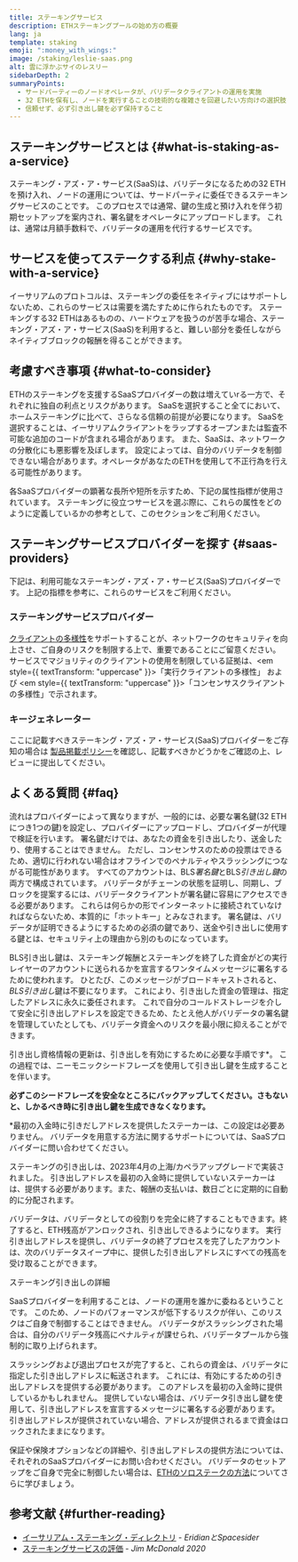 ```yaml
---
title: ステーキングサービス
description: ETHステーキングプールの始め方の概要
lang: ja
template: staking
emoji: ":money_with_wings:"
image: /staking/leslie-saas.png
alt: 雲に浮かぶサイのレスリー
sidebarDepth: 2
summaryPoints:
  - サードパーティーのノードオペレータが、バリデータクライアントの運用を実施
  - 32 ETHを保有し、ノードを実行することの技術的な複雑さを回避したい方向けの選択肢
  - 信頼せず、必ず引き出し鍵を必ず保持すること
---
```


## ステーキングサービスとは {#what-is-staking-as-a-service}

ステーキング・アズ・ア・サービス(SaaS)は、バリデータになるための32 ETHを預け入れ、ノードの運用については、サードパーティに委任できるステーキングサービスのことです。 このプロセスでは通常、鍵の生成と預け入れを伴う初期セットアップを案内され、署名鍵をオペレータにアップロードします。 これは、通常は月額手数料で、バリデータの運用を代行するサービスです。

## サービスを使ってステークする利点 {#why-stake-with-a-service}

イーサリアムのプロトコルは、ステーキングの委任をネイティブにはサポートしないため、これらのサービスは需要を満たすために作られたものです。 ステーキングする32 ETHはあるものの、ハードウェアを扱うのが苦手な場合、ステーキング・アズ・ア・サービス(SaaS)を利用すると、難しい部分を委任しながらネイティブブロックの報酬を得ることができます。

<CardGrid>
  <Card title="自分自身のバリデータ" emoji=":desktop_computer:" description="Deposit your own 32 ETH to activate your own set of signing keys that will participate in Ethereum consensus. Monitor your progress with dashboards to watch those ETH rewards accumulate." />
  <Card title="簡単に開始" emoji="🏁" description="Forget about hardware specs, setup, node maintenance and upgrades. SaaS providers let you outsource the hard part by uploading your own signing credentials, allowing them to run a validator on your behalf, for a small cost." />
  <Card title="リスクを制限" emoji=":shield:" description="In many cases users do not have to give up access to the keys that enable withdrawing or transferring staked funds. These are different from the signing keys, and can be stored separately to limit (but not eliminate) your risk as a staker." />
</CardGrid>

<StakingComparison page="saas" />

## 考慮すべき事項 {#what-to-consider}

ETHのステーキングを支援するSaaSプロバイダーの数は増えていrる一方で、それぞれに独自の利点とリスクがあります。 SaaSを選択すること全てにおいて、ホームステーキングに比べて、さらなる信頼の前提が必要になります。 SaaSを選択することは、イーサリアムクライアントをラップするオープンまたは監査不可能な追加のコードが含まれる場合があります。 また、SaaSは、ネットワークの分散化にも悪影響を及ぼします。 設定によっては、自分のバリデータを制御できない場合があります。オペレータがあなたのETHを使用して不正行為を行える可能性があります。

各SaaSプロバイダーの顕著な長所や短所を示すため、下記の属性指標が使用されています。 ステーキングに役立つサービスを選ぶ際に、これらの属性をどのように定義しているかの参考として、このセクションをご利用ください。

<StakingConsiderations page="saas" />

## ステーキングサービスプロバイダーを探す {#saas-providers}

下記は、利用可能なステーキング・アズ・ア・サービス(SaaS)プロバイダーです。 上記の指標を参考に、これらのサービスをご利用ください。

<ProductDisclaimer />

### ステーキングサービスプロバイダー

<StakingProductsCardGrid category="saas" />

[クライアントの多様性](/developers/docs/nodes-and-clients/client-diversity/)をサポートすることが、ネットワークのセキュリティを向上させ、ご自身のリスクを制限する上で、重要であることにご留意ください。 サービスでマジョリティのクライアントの使用を制限している証拠は、<em style={{ textTransform: "uppercase" }}>「実行クライアントの多様性」</em> および <em style={{ textTransform: "uppercase" }}>「コンセンサスクライアントの多様性」</em>で示されます。

### キージェネレーター

<StakingProductsCardGrid category="keyGen" />

ここに記載すべきステーキング・アズ・ア・サービス(SaaS)プロバイダーをご存知の場合は [製品掲載ポリシー](/contributing/adding-staking-products/)を確認し、記載すべきかどうかをご確認の上、レビューに提出してください。

## よくある質問 {#faq}

<ExpandableCard title="鍵の保有者" eventCategory="SaasStaking" eventName="clicked who holds my keys">
流れはプロバイダーによって異なりますが、一般的には、必要な署名鍵(32 ETHにつき1つの鍵)を設定し、プロバイダーにアップロードし、プロバイダーが代理で検証を行います。 署名鍵だけでは、あなたの資金を引き出したり、送金したり、使用することはできません。 ただし、コンセンサスのための投票はできるため、適切に行われない場合はオフラインでのペナルティやスラッシングにつながる可能性があります。
</ExpandableCard>

<ExpandableCard title="鍵は2種類" eventCategory="SaasStaking" eventName="clicked so there are two sets of keys">
  すべてのアカウントは、BLS<em>署名鍵</em>とBLS<em>引き出し鍵</em>の両方で構成されています。 バリデータがチェーンの状態を証明し、同期し、ブロックを提案するには、バリデータクライアントが署名鍵に容易にアクセスできる必要があります。 これらは何らかの形でインターネットに接続されていなければならないため、本質的に「ホットキー」とみなされます。 署名鍵は、バリデータが証明できるようにするための必須の鍵であり、送金や引き出しに使用する鍵とは、セキュリティ上の理由から別のものになっています。

BLS引き出し鍵は、ステーキング報酬とステーキングを終了した資金がどの実行レイヤーのアカウントに送られるかを宣言するワンタイムメッセージに署名するために使われます。 ひとたび、このメッセージがブロードキャストされると、<em>BLS引き出し</em>鍵は不要になります。 これにより、引き出した資金の管理は、指定したアドレスに永久に委任されます。 これで自分のコールドストレージを介して安全に引き出しアドレスを設定できるため、たとえ他人がバリデータの署名鍵を管理していたとしても、バリデータ資金へのリスクを最小限に抑えることができます。

引き出し資格情報の更新は、引き出しを有効にするために必要な手順です\*。 この過程では、ニーモニックシードフレーズを使用して引き出し鍵を生成することを伴います。

<strong>必ずこのシードフレーズを安全なところにバックアップしてください。さもないと、しかるべき時に引き出し鍵を生成できなくなります。</strong>

\*最初の入金時に引きだしアドレスを提供したステーカーは、この設定は必要ありません。 バリデータを用意する方法に関するサポートについては、SaaSプロバイダーに問い合わせてください。
</ExpandableCard>

<ExpandableCard title="引き出しが可能になる時期" eventCategory="SaasStaking" eventName="clicked when can I withdraw">
ステーキングの引き出しは、2023年4月の上海/カペラアップグレードで実装されました。 引き出しアドレスを最初の入金時に提供していないステーカーはは、提供する必要があります。また、報酬の支払いは、数日ごとに定期的に自動的に分配されます。

バリデータは、バリデータとしての役割りを完全に終了することもできます。終了すると、ETH残高がアンロックされ、引き出しできるようになります。 実行引き出しアドレスを提供し、バリデータの終了プロセスを完了したアカウントは、次のバリデータスイープ中に、提供した引き出しアドレスにすべての残高を受け取ることができます。

<ButtonLink to="/staking/withdrawals/">ステーキング引き出しの詳細</ButtonLink>
</ExpandableCard>

<ExpandableCard title="スラッシングされた場合" eventCategory="SaasStaking" eventName="clicked what happens if I get slashed">
SaaSプロバイダーを利用することは、ノードの運用を誰かに委ねるということです。 このため、ノードのパフォーマンスが低下するリスクが伴い、このリスクはご自身で制御することはできません。 バリデータがスラッシングされた場合は、自分のバリデータ残高にペナルティが課せられ、バリデータプールから強制的に取り上げられます。

スラッシングおよび退出プロセスが完了すると、これらの資金は、バリデータに指定した引き出しアドレスに転送されます。 これには、有効にするための引き出しアドレスを提供する必要があります。 このアドレスを最初の入金時に提供しているかもしれません。 提供していない場合は、バリデータ引き出し鍵を使用して、引き出しアドレスを宣言するメッセージに署名する必要があります。 引き出しアドレスが提供されていない場合、アドレスが提供されるまで資金はロックされたままになります。

保証や保険オプションなどの詳細や、引き出しアドレスの提供方法については、それぞれのSaaSプロバイダーにお問い合わせください。 バリデータのセットアップをご自身で完全に制御したい場合は、<a href="/staking/solo/">ETHのソロステークの方法</a>についてさらに学びましょう。
</ExpandableCard>

## 参考文献 {#further-reading}

- [イーサリアム・ステーキング・ディレクトリ](https://www.saking.directory/) - _EridianとSpacesider_
- [ステーキングサービスの評価](https://www.attestant.io/posts/evaluating-staking-services/) - _Jim McDonald 2020_
